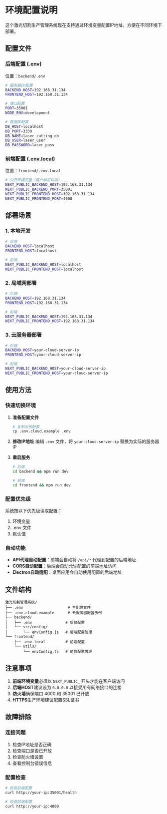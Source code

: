# 环境配置说明

这个激光切割生产管理系统现在支持通过环境变量配置IP地址，方便在不同环境下部署。

## 配置文件

### 后端配置 (.env)
位置：`backend/.env`

```bash
# 服务器IP配置
BACKEND_HOST=192.168.31.134
FRONTEND_HOST=192.168.31.134

# 端口配置
PORT=35001
NODE_ENV=development

# 数据库配置
DB_HOST=localhost
DB_PORT=3330
DB_NAME=laser_cutting_db
DB_USER=laser_user
DB_PASSWORD=laser_pass
```

### 前端配置 (.env.local)
位置：`frontend/.env.local`

```bash
# 公开环境变量（客户端可访问）
NEXT_PUBLIC_BACKEND_HOST=192.168.31.134
NEXT_PUBLIC_BACKEND_PORT=35001
NEXT_PUBLIC_FRONTEND_HOST=192.168.31.134
NEXT_PUBLIC_FRONTEND_PORT=4000
```

## 部署场景

### 1. 本地开发
```bash
# 后端
BACKEND_HOST=localhost
FRONTEND_HOST=localhost

# 前端
NEXT_PUBLIC_BACKEND_HOST=localhost
NEXT_PUBLIC_FRONTEND_HOST=localhost
```

### 2. 局域网部署
```bash
# 后端
BACKEND_HOST=192.168.31.134
FRONTEND_HOST=192.168.31.134

# 前端
NEXT_PUBLIC_BACKEND_HOST=192.168.31.134
NEXT_PUBLIC_FRONTEND_HOST=192.168.31.134
```

### 3. 云服务器部署
```bash
# 后端
BACKEND_HOST=your-cloud-server-ip
FRONTEND_HOST=your-cloud-server-ip

# 前端
NEXT_PUBLIC_BACKEND_HOST=your-cloud-server-ip
NEXT_PUBLIC_FRONTEND_HOST=your-cloud-server-ip
```

## 使用方法

### 快速切换环境

1. **准备配置文件**
   ```bash
   # 复制示例配置
   cp .env.cloud.example .env
   ```

2. **修改IP地址**
   编辑 `.env` 文件，将 `your-cloud-server-ip` 替换为实际的服务器IP

3. **重启服务**
   ```bash
   # 后端
   cd backend && npm run dev
   
   # 前端
   cd frontend && npm run dev
   ```

### 配置优先级

系统按以下优先级读取配置：
1. 环境变量
2. .env 文件
3. 默认值

### 自动功能

- **API代理自动配置**：前端会自动将 `/api/*` 代理到配置的后端地址
- **CORS自动配置**：后端会自动允许配置的前端地址访问
- **Electron自动适配**：桌面应用会自动使用配置的后端地址

## 文件结构

```
激光切割管理系统/
├── .env                    # 主配置文件
├── .env.cloud.example      # 云服务器配置示例
├── backend/
│   ├── .env               # 后端配置
│   └── src/config/
│       └── envConfig.js   # 后端配置管理
└── frontend/
    ├── .env.local         # 前端配置
    └── utils/
        └── envConfig.ts   # 前端配置管理
```

## 注意事项

1. **前端环境变量**必须以 `NEXT_PUBLIC_` 开头才能在客户端访问
2. **后端HOST**建议设为 `0.0.0.0` 以接受所有网络接口的连接
3. **防火墙**确保端口 4000 和 35001 已开放
4. **HTTPS**生产环境建议配置SSL证书

## 故障排除

### 连接问题
1. 检查IP地址是否正确
2. 检查端口是否已开放
3. 检查防火墙设置
4. 查看控制台错误信息

### 配置检查
```bash
# 检查后端配置
curl http://your-ip:35001/health

# 检查前端配置
curl http://your-ip:4000
```